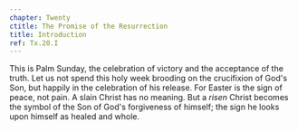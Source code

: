 ```yaml
---
chapter: Twenty
ctitle: The Promise of the Resurrection
title: Introduction
ref: Tx.20.I
---
```


This is Palm Sunday, the celebration of victory and the acceptance of
the truth. Let us not spend this holy week brooding on the crucifixion
of God's Son, but happily in the celebration of his release. For Easter
is the sign of peace, not pain. A slain Christ has no meaning. But a
*risen* Christ becomes the symbol of the Son of God's forgiveness of
himself; the sign he looks upon himself as healed and whole.

